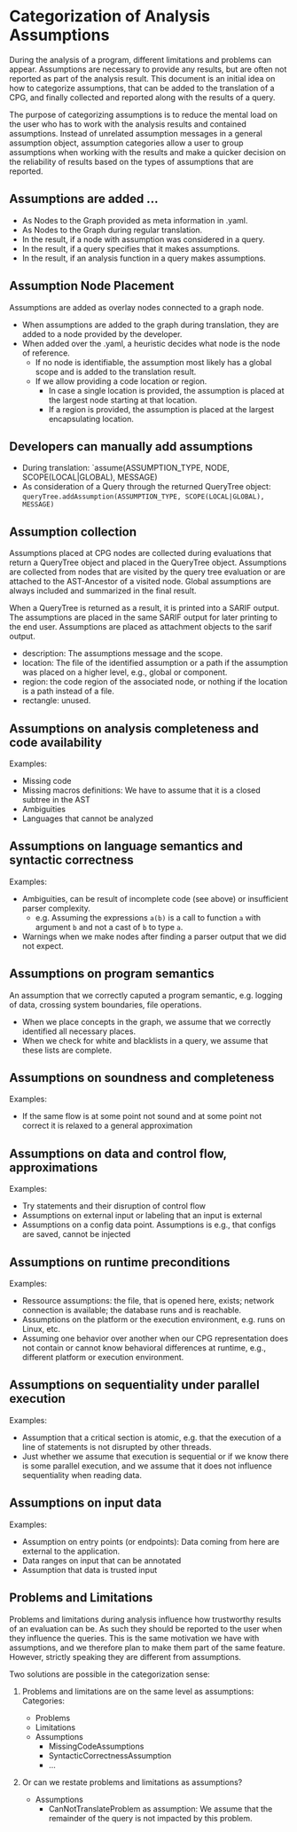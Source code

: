 # Categorization of Analysis Assumptions

During the analysis of a program, different limitations and problems can appear. Assumptions are necessary to provide any results, but are often not reported as part of the analysis result. This document is an initial idea on how to categorize assumptions, that can be added to the translation of a CPG, and finally collected and reported along with the results of a query.

The purpose of categorizing assumptions is to reduce the mental load on the user who has to work with the analysis results and contained assumptions. Instead of unrelated assumption messages in a general assumption object, assumption categories allow a user to group assumptions when working with the results and make a quicker decision on the reliability of results based on the types of assumptions that are reported.
        
## Assumptions are added ...

 - As Nodes to the Graph provided as meta information in .yaml.
 - As Nodes to the Graph during regular translation.
 - In the result, if a node with assumption was considered in a query.
 - In the result, if a query specifies that it makes assumptions.
 - In the result, if an analysis function in a query makes assumptions.

## Assumption Node Placement
Assumptions are added as overlay nodes connected to a graph node.

- When assumptions are added to the graph during translation, they are added to a node provided by the developer.
- When added over the .yaml, a heuristic decides what node is the node of reference.
  - If no node is identifiable, the assumption most likely has a global scope and is added to the translation result.
  - If we allow providing a code location or region.
    - In case a single location is provided, the assumption is placed at the largest node starting at that location.
    - If a region is provided, the assumption is placed at the largest encapsulating location. 

## Developers can manually add assumptions
 - During translation: `assume(ASSUMPTION_TYPE, NODE, SCOPE(LOCAL|GLOBAL), MESSAGE)
 - As consideration of a Query through the returned QueryTree object: `queryTree.addAssumption(ASSUMPTION_TYPE, SCOPE(LOCAL|GLOBAL), MESSAGE)`

## Assumption collection
Assumptions placed at CPG nodes are collected during evaluations that return a QueryTree object and placed in the QueryTree object. Assumptions are collected from nodes that are visited by the query tree evaluation or are attached to the AST-Ancestor of a visited node. Global assumptions are always included and summarized in the final result.

When a QueryTree is returned as a result, it is printed into a SARIF output. The assumptions are placed in the same SARIF output for later printing to the end user. Assumptions are placed as attachment objects to the sarif output.
  
  - description: The assumptions message and the scope.
  - location: The file of the identified assumption or a path if the assumption was placed on a higher level, e.g., global or component.
  - region: the code region of the associated node, or nothing if the location is a path instead of a file.
  - rectangle: unused.

## Assumptions on analysis completeness and code availability

Examples:
 - Missing code
 - Missing macros definitions: We have to assume that it is a closed subtree in the AST
 - Ambiguities
 - Languages that cannot be analyzed
 
## Assumptions on language semantics and syntactic correctness

Examples:
 - Ambiguities, can be result of incomplete code (see above) or insufficient parser complexity.
   - e.g. Assuming the expressions `a(b)` is a call to function `a` with argument `b` and not a cast of `b` to type `a`. 
 - Warnings when we make nodes after finding a parser output that we did not expect.

## Assumptions on program semantics
An assumption that we correctly caputed a program semantic, e.g. logging of data, crossing system boundaries, file operations.

 - When we place concepts in the graph, we assume that we correctly identified all necessary places.
 - When we check for white and blacklists in a query, we assume that these lists are complete.

## Assumptions on soundness and completeness

Examples:
 - If the same flow is at some point not sound and at some point not correct it is relaxed to a general approximation

## Assumptions on data and control flow, approximations

Examples:
 - Try statements and their disruption of control flow
 - Assumptions on external input or labeling that an input is external
 - Assumptions on a config data point. Assumptions is e.g., that configs are saved, cannot be injected

## Assumptions on runtime preconditions

Examples:
 - Ressource assumptions: the file, that is opened here, exists; network connection is available; the database runs and is reachable.
 - Assumptions on the platform or the execution environment, e.g. runs on Linux, etc.
 - Assuming one behavior over another when our CPG representation does not contain or cannot know behavioral differences at runtime, e.g., different platform or execution environment.

## Assumptions on sequentiality under parallel execution

Examples:
 - Assumption that a critical section is atomic, e.g. that the execution of a line of statements is not disrupted by other threads.
 - Just whether we assume that execution is sequential or if we know there is some parallel execution, and we assume that it does not influence sequentiality when reading data.

## Assumptions on input data

Examples:
 - Assumption on entry points (or endpoints): Data coming from here are external to the application.
 - Data ranges on input that can be annotated
 - Assumption that data is trusted input
 
## Problems and Limitations

Problems and limitations during analysis influence how trustworthy results of an evaluation can be. As such they should be reported to the user when they influence the queries. This is the same motivation we have with assumptions, and we therefore plan to make them part of the same feature. However, strictly speaking they are different from assumptions.

Two solutions are possible in the categorization sense: 
 1. Problems and limitations are on the same level as assumptions:
   Categories:
  
    - Problems
    - Limitations
    - Assumptions
      - MissingCodeAssumptions
      - SyntacticCorrectnessAssumption
      - ...
   
 2. Or can we restate problems and limitations as assumptions?
    - Assumptions
      - CanNotTranslateProblem as assumption: We assume that the remainder of the query is not impacted by this problem.

